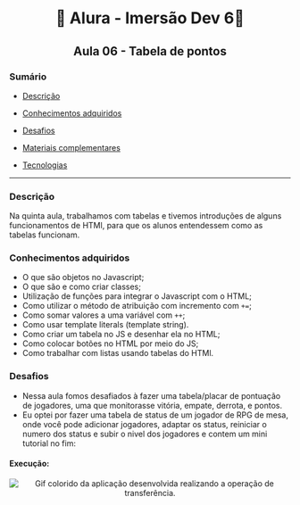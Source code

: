 <h1 align="center"> 🤿 Alura - Imersão Dev 6🤿 </h1>

<h2 align="center">Aula 06 - Tabela de pontos</h2>

### Sumário 

- [Descrição](#descrição)

- [Conhecimentos adquiridos](#conhecimentos-adquiridos)

- [Desafios](#desafios)

- [Materiais complementares](#materiais-complementares)

- [Tecnologias](#tecnologias)

---
### Descrição
Na quinta aula, trabalhamos com tabelas e tivemos introduções de alguns funcionamentos de HTMl, para que os alunos entendessem como as tabelas funcionam.

### Conhecimentos adquiridos
- O que são objetos no Javascript;
- O que são e como criar classes;
- Utilização de funções para integrar o Javascript com o HTML;
- Como utilizar o método de atribuição com incremento com `+=`;
- Como somar valores a uma variável com `++`;
- Como usar template literals (template string).
- Como criar um tabela no JS e desenhar ela no HTML;
- Como colocar botões no HTML por meio do JS;
- Como trabalhar com listas usando tabelas do HTMl.

### Desafios
- Nessa aula fomos desafiados à fazer uma tabela/placar de pontuação de jogadores, uma que monitorasse vitória, empate, derrota, e pontos.
- Eu optei por fazer uma tabela de status de um jogador de RPG de mesa, onde você pode adicionar jogadores, adaptar os status, reiniciar o numero dos status e subir o nivel dos jogadores e contem um mini tutorial no fim:

#### Execução:

<p align="center">
  <img src="imagens/Animação(4).gif" alt= "Gif colorido da aplicação desenvolvida realizando a operação de transferência." />
</p>
